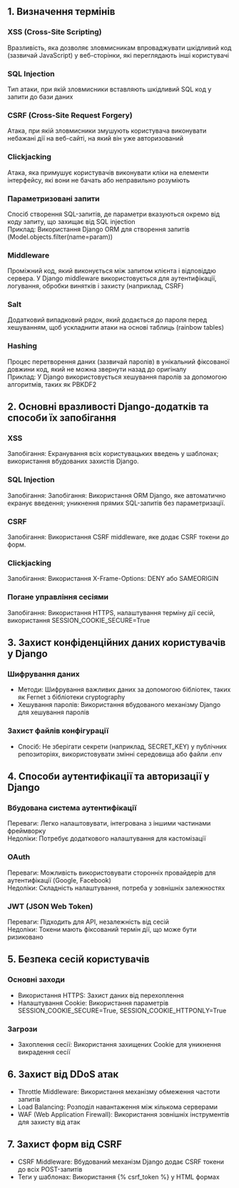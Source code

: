 ## 1. Визначення термінів

### XSS (Cross-Site Scripting)
Вразливість, яка дозволяє зловмисникам впроваджувати шкідливий код (зазвичай JavaScript) у веб-сторінки, які переглядають інші користувачі

### SQL Injection 
Тип атаки, при якій зловмисники вставляють шкідливий SQL код у запити до бази даних

### CSRF (Cross-Site Request Forgery)
Атака, при якій зловмисники змушують користувача виконувати небажані дії на веб-сайті, на який він уже авторизований

### Clickjacking
Атака, яка примушує користувачів виконувати кліки на елементи інтерфейсу, які вони не бачать або неправильно розуміють

### Параметризовані запити
Спосіб створення SQL-запитів, де параметри вказуються окремо від коду запиту, що захищає від SQL injection  
Приклад: Використання Django ORM для створення запитів (Model.objects.filter(name=param))

### Middleware
Проміжний код, який виконується між запитом клієнта і відповіддю сервера. У Django middleware використовується для аутентифікації, логування, обробки винятків і захисту (наприклад, CSRF)

### Salt
Додатковий випадковий рядок, який додається до пароля перед хешуванням, щоб ускладнити атаки на основі таблиць (rainbow tables)  

### Hashing
Процес перетворення даних (зазвичай паролів) в унікальний фіксованої довжини код, який не можна звернути назад до оригіналу  
Приклад: У Django використовується хешування паролів за допомогою алгоритмів, таких як PBKDF2

## 2. Основні вразливості Django-додатків та способи їх запобігання

### XSS
Запобігання: Екранування всіх користувацьких введень у шаблонах; використання вбудованих захистів Django.

### SQL Injection
Запобігання: Запобігання: Використання ORM Django, яке автоматично екранує введення; уникнення прямих SQL-запитів без параметризації.

### CSRF
Запобігання: Використання CSRF middleware, яке додає CSRF токени до форм.

### Clickjacking
Запобігання: Використання X-Frame-Options: DENY або SAMEORIGIN

### Погане управління сесіями
Запобігання: Використання HTTPS, налаштування терміну дії сесій, використання SESSION_COOKIE_SECURE=True

## 3. Захист конфіденційних даних користувачів у Django

### Шифрування даних

- Методи: Шифрування важливих даних за допомогою бібліотек, таких як Fernet з бібліотеки cryptography
- Хешування паролів: Використання вбудованого механізму Django для хешування паролів

### Захист файлів конфігурації
- Спосіб: Не зберігати секрети (наприклад, SECRET_KEY) у публічних репозиторіях, використовувати змінні середовища або файли .env

## 4. Способи аутентифікації та авторизації у Django
### Вбудована система аутентифікації
Переваги: Легко налаштовувати, інтегрована з іншими частинами фреймворку  
Недоліки: Потребує додаткового налаштування для кастомізації

### OAuth
Переваги: Можливість використовувати сторонніх провайдерів для аутентифікації (Google, Facebook)  
Недоліки: Складність налаштування, потреба у зовнішніх залежностях

### JWT (JSON Web Token)
Переваги: Підходить для API, незалежність від сесій  
Недоліки: Токени мають фіксований термін дії, що може бути ризиковано

## 5. Безпека сесій користувачів
### Основні заходи
- Використання HTTPS: Захист даних від перехоплення
- Налаштування Cookie: Використання параметрів SESSION_COOKIE_SECURE=True, SESSION_COOKIE_HTTPONLY=True

### Загрози
- Захоплення сесії: Використання захищених Cookie для уникнення викрадення сесії

## 6. Захист від DDoS атак
- Throttle Middleware: Використання механізму обмеження частоти запитів
- Load Balancing: Розподіл навантаження між кількома серверами
- WAF (Web Application Firewall): Використання зовнішніх інструментів для захисту від атак

## 7. Захист форм від CSRF
- CSRF Middleware: Вбудований механізм Django додає CSRF токени до всіх POST-запитів
- Теги у шаблонах: Використання {% csrf_token %} у HTML формах
